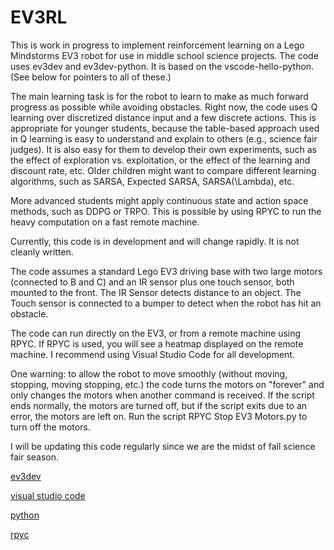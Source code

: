 # EV3RL
This is work in progress to implement reinforcement learning on a Lego Mindstorms EV3 robot for use in middle school science projects. The code uses ev3dev and ev3dev-python. It is based on the vscode-hello-python. (See below for pointers to all of these.)

The main learning task is for the robot to learn to make as much forward progress as possible while avoiding obstacles. Right now, the code uses Q learning over discretized distance input and a few discrete actions. This is appropriate for younger students, because the table-based approach used in Q learning is easy to understand and explain to others (e.g., science fair judges). It is also easy for them to develop their own experiments, such as the effect of exploration vs. exploitation, or the effect of the learning and discount rate, etc. Older children might want to compare different learning algorithms, such as SARSA, Expected SARSA, SARSA(\Lambda), etc.

More advanced students might apply continuous state and action space methods, such as DDPG or TRPO. This is possible by using RPYC to run the heavy computation on a fast remote machine. 

Currently, this code is in development and will change rapidly. It is not cleanly written.

The code assumes a standard Lego EV3 driving base with two large motors (connected to B and C) and an IR sensor plus one touch sensor, both mounted to the front. The IR Sensor detects distance to an object. The Touch sensor is connected to a bumper to detect when the robot has hit an obstacle. 

The code can run directly on the EV3, or from a remote machine using RPYC. If RPYC is used, you will see a heatmap displayed on the remote machine. I recommend using Visual Studio Code for all development.

One warning: to allow the robot to move smoothly (without moving, stopping, moving stopping, etc.) the code turns the motors on "forever" and only changes the motors when another command is received. If the script ends normally, the motors are turned off, but if the script exits due to an error, the motors are left on. Run the script RPYC Stop EV3 Motors.py to turn off the motors.

I will be updating this code regularly since we are the midst of fall science fair season.

[ev3dev](http://www.ev3dev.org)

[visual studio code](https://code.visualstudio.com/)

[python](https://www.python.org/)

[rpyc](https://rpyc.readthedocs.io/en/latest/)
